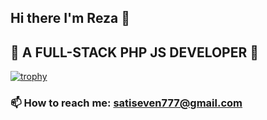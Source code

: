 ## Hi there I'm Reza 👋
## 🔭  A FULL-STACK PHP JS DEVELOPER 👯
 
 


[![trophy](https://github-profile-trophy.vercel.app/?username=satiseven&theme=monokai&row=2&column=3)](https://github.com/ryo-ma/github-profile-trophy)

 
### 📫  How to reach me: satiseven777@gmail.com
<!--
**satiseven/satiseven** is a ✨ _special_ ✨ repository because its `README.md` (this file) appears on your GitHub profile.

Here are some ideas to get you started:

- 🔭 I’m currently working on ...
- 🌱 I’m currently learning ...
- 👯 I’m looking to collaborate on ...
- 🤔 I’m looking for help with ...
- 💬 Ask me about ...
- 📫 How to reach me: ...
- 😄 Pronouns: ...
- ⚡ Fun fact: ...
-->
